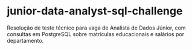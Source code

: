 # junior-data-analyst-sql-challenge
Resolução de teste técnico para vaga de Analista de Dados Júnior, com consultas em PostgreSQL sobre matrículas educacionais e salários por departamento.
